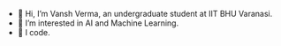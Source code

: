 - 👋 Hi, I’m Vansh Verma, an undergraduate student at IIT BHU Varanasi.
- 👀 I’m interested in AI and Machine Learning.
- 🌱 I code.



